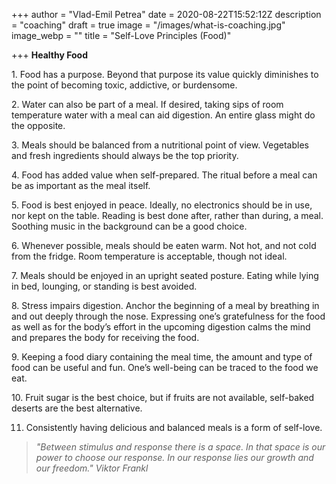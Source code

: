 +++
author = "Vlad-Emil Petrea"
date = 2020-08-22T15:52:12Z
description = "coaching"
draft = true
image = "/images/what-is-coaching.jpg"
image_webp = ""
title = "Self-Love Principles (Food)"

+++
**Healthy Food**

1\. Food has a purpose. Beyond that purpose its value quickly diminishes to the point of becoming toxic, addictive, or burdensome.

2\. Water can also be part of a meal. If desired, taking sips of room temperature water with a meal can aid digestion. An entire glass might do the opposite.

3\. Meals should be balanced from a nutritional point of view. Vegetables and fresh ingredients should always be the top priority.

4\. Food has added value when self-prepared. The ritual before a meal can be as important as the meal itself.

5\. Food is best enjoyed in peace. Ideally, no electronics should be in use, nor kept on the table. Reading is best done after, rather than during, a meal. Soothing music in the background can be a good choice.

6\. Whenever possible, meals should be eaten warm. Not hot, and not cold from the fridge. Room temperature is acceptable, though not ideal.

7\. Meals should be enjoyed in an upright seated posture. Eating while lying in bed, lounging, or standing is best avoided.

8\. Stress impairs digestion. Anchor the beginning of a meal by breathing in and out deeply through the nose. Expressing one’s gratefulness for the food as well as for the body’s effort in the upcoming digestion calms the mind and prepares the body for receiving the food.

9\. Keeping a food diary containing the meal time, the amount and type of food can be useful and fun. One’s well-being can be traced to the food we eat.

10\. Fruit sugar is the best choice, but if fruits are not available, self-baked deserts are the best alternative.

11. Consistently having delicious and balanced meals is a form of self-love.

> _"Between stimulus and response there is a space. In that space is our power to choose our response. In our response lies our growth and our freedom." Viktor Frankl_